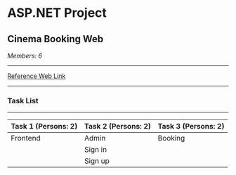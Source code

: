 # ASP.NET Project
## Cinema Booking Web
_Members: 6_

----

[Reference Web Link](https://www.galaxycine.vn/booking/)

----
### Task List
----
| Task 1 (Persons: 2) | Task 2 (Persons: 2) | Task 3 (Persons: 2) |
| -------- | -------- | -------- |
| Frontend | Admin    | Booking  |
|          | Sign in  |          |
|          | Sign up  |          |